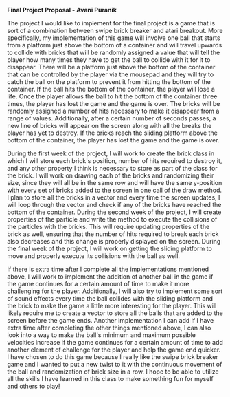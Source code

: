 **Final Project Proposal - Avani Puranik**

The project I would like to implement for the final project is a game that is sort of a combination between swipe
brick breaker and atari breakout. More specifically, my implementation of this game will involve one ball that
starts from a platform just above the bottom of a container and will travel upwards to collide with bricks that will
be randomly assigned a value that will tell the player how many times they have to get the ball to collide with
it for it to disappear. There will be a platform just above the bottom of the container that can be controlled by
the player via the mousepad and they will try to catch the ball on the platform to prevent it from hitting the 
bottom of the container. If the ball hits the bottom of the container, the player will lose a life. Once the player
allows the ball to hit the bottom of the container three times, the player has lost the game and the game is over.
The bricks will be randomly assigned a number of hits necessary to make it disappear from a range of values.
Additionally, after a certain number of seconds passes, a new line of bricks will appear on the screen along with
all the breaks the player has yet to destroy. If the bricks reach the sliding platform above the bottom of the
container, the player has lost the game and the game is over. 

During the first week of the project, I will work to create the brick class in which I will store each brick's
position, number of hits required to destroy it, and any other property I think is necessary to store as part of
the class for the brick. I will work on drawing each of the bricks and randomizing their size, since they
will all be in the same row and will have the same y-position with every set of bricks added to the screen in one
call of the draw method. I plan to store all the bricks in a vector and every time the screen updates, I will loop 
through the vector and check if any of the bricks have reached the bottom of the container. During the second week 
of the project, I will create properties of the particle and write the method to execute the collisions of the 
particles with the bricks. This will require updating properties of the brick as well, ensuring that the number 
of hits required to break each brick also decreases and this change is properly displayed on the screen. During 
the final week of the project, I will work on getting the sliding platform to move and properly execute its collisions 
with the ball as well.

If there is extra time after I complete all the implementations mentioned above, I will work to implement
the addition of another ball in the game if the game continues for a certain amount of time to make it more
challenging for the player. Additionally, I will also try to implement some sort of sound effects every time the ball collides
with the sliding platform and the brick to make the game a little more interesting for the player.
This will likely require me to create a vector to store all the balls that are added to the screen before the game ends.
Another implementation I can add if I have extra time after completing the other things mentioned above,
I can also look into a way to make the ball's minimum and maximum possible velocities increase if the game continues 
for a certain amount of time to add another element of challenge for the player and help the game end quicker. 
I have chosen to do this game because I really like the swipe brick breaker game and I wanted to put a new twist to it 
with the continuous movement of the ball and randomization of brick size in a row. 
I hope to be able to utilize all the skills I have learned in this class to make something fun for myself and others to play!